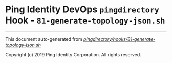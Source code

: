 
# Ping Identity DevOps `pingdirectory` Hook - `81-generate-topology-json.sh`

---
This document auto-generated from _[pingdirectory/hooks/81-generate-topology-json.sh](https://github.com/pingidentity/pingidentity-docker-builds/blob/master/pingdirectory/hooks/81-generate-topology-json.sh)_

Copyright (c)  2019 Ping Identity Corporation. All rights reserved.
